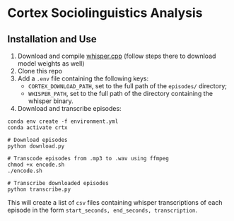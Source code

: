 # Cortex Sociolinguistics Analysis

## Installation and Use

1. Download and compile [whisper.cpp](https://github.com/ggerganov/whisper.cpp) (follow steps there to download model weights as well)
2. Clone this repo
3. Add a `.env` file containing the following keys:
    - `CORTEX_DOWNLOAD_PATH`, set to the full path of the `episodes/` directory;
    - `WHISPER_PATH`, set to the full path of the directory containing the whisper binary.
4. Download and transcribe episodes:

```shell
conda env create -f environment.yml
conda activate crtx

# Download episodes
python download.py

# Transcode episodes from .mp3 to .wav using ffmpeg
chmod +x encode.sh
./encode.sh

# Transcribe downloaded episodes
python transcribe.py
```

This will create a list of `csv` files containing whisper transcriptions of each episode in the form `start_seconds, end_seconds, transcription`.
